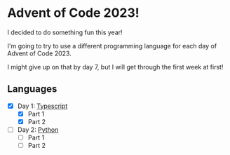 # Advent of Code 2023!

I decided to do something fun this year!

I'm going to try to use a different programming language for each day of Advent
of Code 2023.

I might give up on that by day 7, but I will get through the first week at
first!

## Languages
- [x] Day 1: [Typescript](https://www.typescriptlang.org/)
  - [x] Part 1
  - [x] Part 2
- [ ] Day 2: [Python](https://www.python.org/)
    - [ ] Part 1
    - [ ] Part 2
